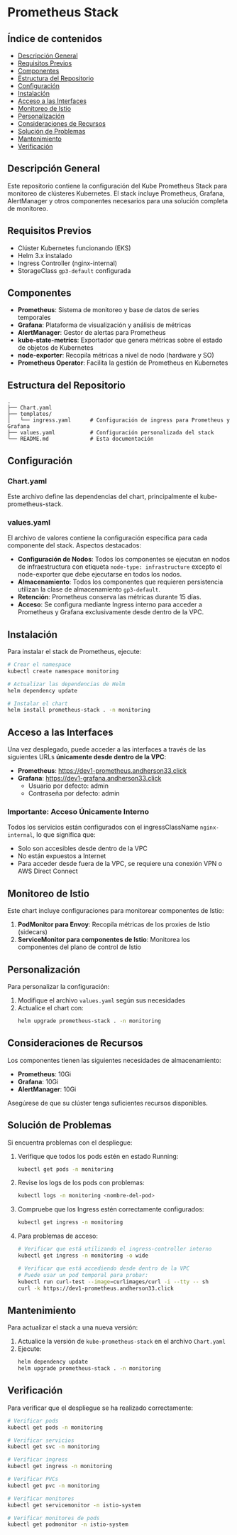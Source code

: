 # Prometheus Stack

## Índice de contenidos
* [Descripción General](#descripcion)
* [Requisitos Previos](#requisitos)
* [Componentes](#componentes)
* [Estructura del Repositorio](#estructura)
* [Configuración](#configuracion)
* [Instalación](#instalacion)
* [Acceso a las Interfaces](#acceso)
* [Monitoreo de Istio](#monitoreo-istio)
* [Personalización](#personalizacion)
* [Consideraciones de Recursos](#recursos)
* [Solución de Problemas](#solucion-problemas)
* [Mantenimiento](#mantenimiento)
* [Verificación](#verificacion)

<a name="descripcion"></a>
## Descripción General
Este repositorio contiene la configuración del Kube Prometheus Stack para monitoreo de clústeres Kubernetes. El stack incluye Prometheus, Grafana, AlertManager y otros componentes necesarios para una solución completa de monitoreo.

<a name="requisitos"></a>
## Requisitos Previos
- Clúster Kubernetes funcionando (EKS)
- Helm 3.x instalado
- Ingress Controller (nginx-internal)
- StorageClass `gp3-default` configurada

<a name="componentes"></a>
## Componentes
- **Prometheus**: Sistema de monitoreo y base de datos de series temporales
- **Grafana**: Plataforma de visualización y análisis de métricas
- **AlertManager**: Gestor de alertas para Prometheus
- **kube-state-metrics**: Exportador que genera métricas sobre el estado de objetos de Kubernetes
- **node-exporter**: Recopila métricas a nivel de nodo (hardware y SO)
- **Prometheus Operator**: Facilita la gestión de Prometheus en Kubernetes

<a name="estructura"></a>
## Estructura del Repositorio
```
.
├── Chart.yaml
├── templates/
│   └── ingress.yaml      # Configuración de ingress para Prometheus y Grafana
├── values.yaml           # Configuración personalizada del stack
└── README.md             # Esta documentación
```

<a name="configuracion"></a>
## Configuración

### Chart.yaml
Este archivo define las dependencias del chart, principalmente el kube-prometheus-stack.

### values.yaml
El archivo de valores contiene la configuración específica para cada componente del stack. Aspectos destacados:

- **Configuración de Nodos**: Todos los componentes se ejecutan en nodos de infraestructura con etiqueta `node-type: infrastructure` excepto el node-exporter que debe ejecutarse en todos los nodos.
- **Almacenamiento**: Todos los componentes que requieren persistencia utilizan la clase de almacenamiento `gp3-default`.
- **Retención**: Prometheus conserva las métricas durante 15 días.
- **Acceso**: Se configura mediante Ingress interno para acceder a Prometheus y Grafana exclusivamente desde dentro de la VPC.

<a name="instalacion"></a>
## Instalación

Para instalar el stack de Prometheus, ejecute:

```bash
# Crear el namespace
kubectl create namespace monitoring

# Actualizar las dependencias de Helm
helm dependency update

# Instalar el chart
helm install prometheus-stack . -n monitoring
```

<a name="acceso"></a>
## Acceso a las Interfaces

Una vez desplegado, puede acceder a las interfaces a través de las siguientes URLs **únicamente desde dentro de la VPC**:

- **Prometheus**: https://dev1-prometheus.andherson33.click
- **Grafana**: https://dev1-grafana.andherson33.click
  - Usuario por defecto: admin
  - Contraseña por defecto: admin

### Importante: Acceso Únicamente Interno
Todos los servicios están configurados con el ingressClassName `nginx-internal`, lo que significa que:
- Solo son accesibles desde dentro de la VPC
- No están expuestos a Internet
- Para acceder desde fuera de la VPC, se requiere una conexión VPN o AWS Direct Connect

<a name="monitoreo-istio"></a>
## Monitoreo de Istio

Este chart incluye configuraciones para monitorear componentes de Istio:

1. **PodMonitor para Envoy**: Recopila métricas de los proxies de Istio (sidecars)
2. **ServiceMonitor para componentes de Istio**: Monitorea los componentes del plano de control de Istio

<a name="personalizacion"></a>
## Personalización

Para personalizar la configuración:

1. Modifique el archivo `values.yaml` según sus necesidades
2. Actualice el chart con:
   ```bash
   helm upgrade prometheus-stack . -n monitoring
   ```

<a name="recursos"></a>
## Consideraciones de Recursos

Los componentes tienen las siguientes necesidades de almacenamiento:

- **Prometheus**: 10Gi
- **Grafana**: 10Gi
- **AlertManager**: 10Gi

Asegúrese de que su clúster tenga suficientes recursos disponibles.

<a name="solucion-problemas"></a>
## Solución de Problemas

Si encuentra problemas con el despliegue:

1. Verifique que todos los pods estén en estado Running:
   ```bash
   kubectl get pods -n monitoring
   ```

2. Revise los logs de los pods con problemas:
   ```bash
   kubectl logs -n monitoring <nombre-del-pod>
   ```

3. Compruebe que los Ingress estén correctamente configurados:
   ```bash
   kubectl get ingress -n monitoring
   ```

4. Para problemas de acceso:
   ```bash
   # Verificar que está utilizando el ingress-controller interno
   kubectl get ingress -n monitoring -o wide
   
   # Verificar que está accediendo desde dentro de la VPC
   # Puede usar un pod temporal para probar:
   kubectl run curl-test --image=curlimages/curl -i --tty -- sh
   curl -k https://dev1-prometheus.andherson33.click
   ```

<a name="mantenimiento"></a>
## Mantenimiento

Para actualizar el stack a una nueva versión:

1. Actualice la versión de `kube-prometheus-stack` en el archivo `Chart.yaml`
2. Ejecute:
   ```bash
   helm dependency update
   helm upgrade prometheus-stack . -n monitoring
   ```

<a name="verificacion"></a>
## Verificación

Para verificar que el despliegue se ha realizado correctamente:

```bash
# Verificar pods
kubectl get pods -n monitoring
```

```bash
# Verificar servicios
kubectl get svc -n monitoring
```

```bash
# Verificar ingress
kubectl get ingress -n monitoring
```

```bash
# Verificar PVCs
kubectl get pvc -n monitoring
```

```bash
# Verificar monitores
kubectl get servicemonitor -n istio-system
```

```bash
# Verificar monitores de pods
kubectl get podmonitor -n istio-system
```

